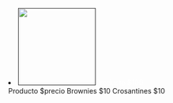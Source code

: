 <li class="producto"><a href=""><img src="img/Producto.jpg" width="157" height="157"></a><a class="texto" style="color:#FFFFFF;" id="textoxd">Producto $100</a></li>
Producto $precio
Brownies $10
Crosantines $10